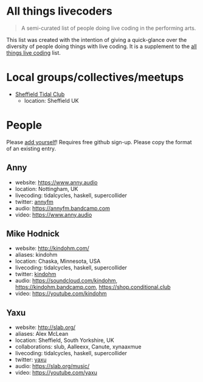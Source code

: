 # All things livecoders

> A semi-curated list of people doing live coding in the performing arts.

This list was created with the intention of giving a quick-glance over the diversity of people doing things with live coding. It is a supplement to the [all things live coding](https://github.com/toplap/awesome-livecoding) list.

# Local groups/collectives/meetups

* [Sheffield Tidal Club](https://tidalclub.github.io/sheffield)
  - location: Sheffield UK

# People

Please [add yourself](https://github.com/toplap/livecoders/edit/master/README.md)! Requires free github sign-up. Please copy the format of an existing entry.

## Anny
  - website: https://www.anny.audio
  - location: Nottingham, UK
  - livecoding: tidalcycles, haskell, supercollider
  - twitter: [annyfm](https://twitter.com/annyfm)
  - audio: https://annyfm.bandcamp.com
  - video: https://www.anny.audio

## Mike Hodnick
  - website: http://kindohm.com/
  - aliases: kindohm
  - location: Chaska, Minnesota, USA
  - livecoding: tidalcycles, haskell, supercollider
  - twitter: [kindohm](http://twitter.com/kindohm)
  - audio: https://soundcloud.com/kindohm, https://kindohm.bandcamp.com, https://shop.conditional.club
  - video: https://youtube.com/kindohm

## Yaxu
  - website: http://slab.org/
  - aliases: Alex McLean
  - location: Sheffield, South Yorkshire, UK
  - collaborations: slub, Aalleexx, Canute, xynaaxmue
  - livecoding: tidalcycles, haskell, supercollider
  - twitter: [yaxu](http://twitter.com/yaxu)
  - audio: https://slab.org/music/
  - video: https://youtube.com/yaxu

